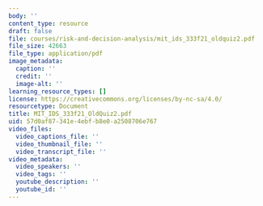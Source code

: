 ```yaml
---
body: ''
content_type: resource
draft: false
file: courses/risk-and-decision-analysis/mit_ids_333f21_oldquiz2.pdf
file_size: 42663
file_type: application/pdf
image_metadata:
  caption: ''
  credit: ''
  image-alt: ''
learning_resource_types: []
license: https://creativecommons.org/licenses/by-nc-sa/4.0/
resourcetype: Document
title: MIT_IDS_333f21_OldQuiz2.pdf
uid: 57d0af87-341e-4ebf-b8e0-a2508706e767
video_files:
  video_captions_file: ''
  video_thumbnail_file: ''
  video_transcript_file: ''
video_metadata:
  video_speakers: ''
  video_tags: ''
  youtube_description: ''
  youtube_id: ''
---
```

